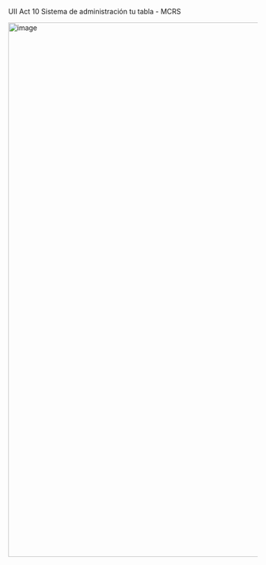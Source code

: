 UII Act 10 Sistema de administración tu tabla - MCRS

<img width="1919" height="1079" alt="image" src="https://github.com/user-attachments/assets/db2a8d33-e7ca-4e63-b6a8-e0ad74509886" />
